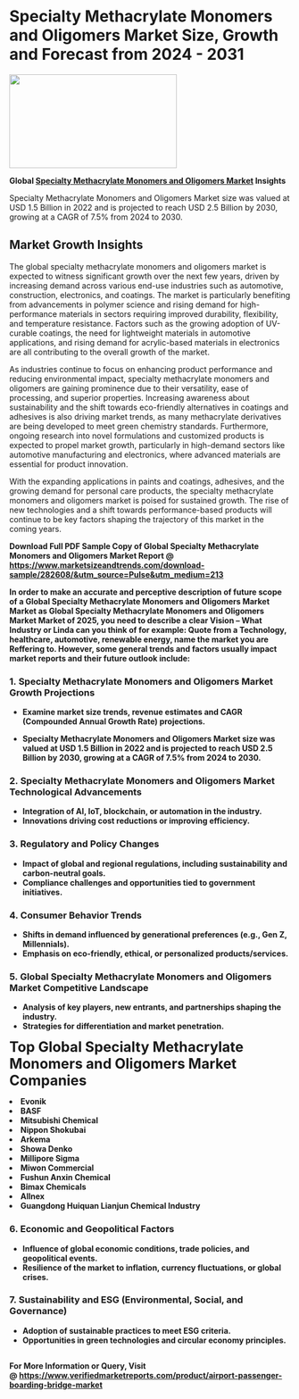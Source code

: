 <H1>Specialty Methacrylate Monomers and Oligomers Market Size, Growth and Forecast from 2024 - 2031</H1><img class="aligncenter size-medium wp-image-584254" src="https://thirdeyenews.in/wp-content/uploads/2024/09/Global-Market-Research-300x168.jpeg" alt="" width="300" height="168" /><p><strong>Global&nbsp;<a href="https://www.marketsizeandtrends.com/download-sample/282608/&amp;utm_source=Pulse&amp;utm_medium=213">Specialty Methacrylate Monomers and Oligomers Market</a> Insights</strong></p><p>Specialty Methacrylate Monomers and Oligomers Market size was valued at USD 1.5 Billion in 2022 and is projected to reach USD 2.5 Billion by 2030, growing at a CAGR of 7.5% from 2024 to 2030.</p><p><h2>Market Growth Insights</h2> <p>The global specialty methacrylate monomers and oligomers market is expected to witness significant growth over the next few years, driven by increasing demand across various end-use industries such as automotive, construction, electronics, and coatings. The market is particularly benefiting from advancements in polymer science and rising demand for high-performance materials in sectors requiring improved durability, flexibility, and temperature resistance. Factors such as the growing adoption of UV-curable coatings, the need for lightweight materials in automotive applications, and rising demand for acrylic-based materials in electronics are all contributing to the overall growth of the market.</p> <p><strong></strong></p> <p>As industries continue to focus on enhancing product performance and reducing environmental impact, specialty methacrylate monomers and oligomers are gaining prominence due to their versatility, ease of processing, and superior properties. Increasing awareness about sustainability and the shift towards eco-friendly alternatives in coatings and adhesives is also driving market trends, as many methacrylate derivatives are being developed to meet green chemistry standards. Furthermore, ongoing research into novel formulations and customized products is expected to propel market growth, particularly in high-demand sectors like automotive manufacturing and electronics, where advanced materials are essential for product innovation.</p> <p>With the expanding applications in paints and coatings, adhesives, and the growing demand for personal care products, the specialty methacrylate monomers and oligomers market is poised for sustained growth. The rise of new technologies and a shift towards performance-based products will continue to be key factors shaping the trajectory of this market in the coming years.</p> <p><strong></p><p><span class=""><strong>Download Full PDF Sample Copy of Global Specialty Methacrylate Monomers and Oligomers Market Report</strong> @ <a href="https://www.marketsizeandtrends.com/download-sample/282608/&amp;utm_source=Pulse&amp;utm_medium=213" target="_blank">https://www.marketsizeandtrends.com/download-sample/282608/&amp;utm_source=Pulse&amp;utm_medium=213</a></span></p><p>In order to make an accurate and perceptive description of future scope of a Global&nbsp;Specialty Methacrylate Monomers and Oligomers Market Market as Global&nbsp;Specialty Methacrylate Monomers and Oligomers Market Market of 2025, you need to describe a clear Vision &ndash; What Industry or Linda can you think of for example: Quote from a Technology, healthcare, automotive, renewable energy, name the market you are Reffering to. However, some general trends and factors usually impact market reports and their future outlook include:</p><h3>1.&nbsp;<strong>Specialty Methacrylate Monomers and Oligomers Market Growth Projections</strong></h3><ul><li>Examine market size trends, revenue estimates and CAGR (Compounded Annual Growth Rate) projections.</li><li><p>Specialty Methacrylate Monomers and Oligomers Market size was valued at USD 1.5 Billion in 2022 and is projected to reach USD 2.5 Billion by 2030, growing at a CAGR of 7.5% from 2024 to 2030.</p></li></ul><h3>2.&nbsp;<strong>Specialty Methacrylate Monomers and Oligomers Market Technological Advancements</strong></h3><ul><li>Integration of AI, IoT, blockchain, or automation in the industry.</li><li>Innovations driving cost reductions or improving efficiency.</li></ul><h3>3.&nbsp;<strong>Regulatory and Policy Changes</strong></h3><ul><li>Impact of global and regional regulations, including sustainability and carbon-neutral goals.</li><li>Compliance challenges and opportunities tied to government initiatives.</li></ul><h3>4.&nbsp;<strong>Consumer Behavior Trends</strong></h3><ul><li>Shifts in demand influenced by generational preferences (e.g., Gen Z, Millennials).</li><li>Emphasis on eco-friendly, ethical, or personalized products/services.</li></ul><h3>5.&nbsp;<strong>Global Specialty Methacrylate Monomers and Oligomers Market Competitive Landscape</strong></h3><ul><li>Analysis of key players, new entrants, and partnerships shaping the industry.</li><li>Strategies for differentiation and market penetration.</li></ul><p data-pm-slice="1 1 []"><span style="color: inherit; font-family: inherit; font-size: 25px;">Top Global Specialty Methacrylate Monomers and Oligomers Market Companies</span></p><div class="" data-test-id=""><p><li>Evonik</li><li> BASF</li><li> Mitsubishi Chemical</li><li> Nippon Shokubai</li><li> Arkema</li><li> Showa Denko</li><li> Millipore Sigma</li><li> Miwon Commercial</li><li> Fushun Anxin Chemical</li><li> Bimax Chemicals</li><li> Allnex</li><li> Guangdong Huiquan Lianjun Chemical Industry</li></p></div><h3>6.&nbsp;<strong>Economic and Geopolitical Factors</strong></h3><ul><li>Influence of global economic conditions, trade policies, and geopolitical events.</li><li>Resilience of the market to inflation, currency fluctuations, or global crises.</li></ul><h3>7.&nbsp;<strong>Sustainability and ESG (Environmental, Social, and Governance)</strong></h3><ul><li>Adoption of sustainable practices to meet ESG criteria.</li><li>Opportunities in green technologies and circular economy principles.</li></ul><h2><strong style="font-size: 14px;">For More Information or Query, Visit @&nbsp;</strong><a style="background-color: #ffffff; font-size: 14px;" href="https://www.marketsizeandtrends.com/report/specialty-methacrylate-monomers-and-oligomers-market/" target="_blank">https://www.verifiedmarketreports.com/product/airport-passenger-boarding-bridge-market</a></h2>
